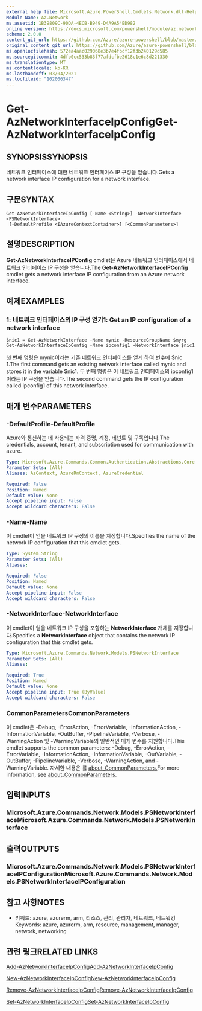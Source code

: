 ```yaml
---
external help file: Microsoft.Azure.PowerShell.Cmdlets.Network.dll-Help.xml
Module Name: Az.Network
ms.assetid: 1B39809C-90DA-4ECB-B949-D4A9A54ED982
online version: https://docs.microsoft.com/powershell/module/az.network/get-aznetworkinterfaceipconfig
schema: 2.0.0
content_git_url: https://github.com/Azure/azure-powershell/blob/master/src/Network/Network/help/Get-AzNetworkInterfaceIpConfig.md
original_content_git_url: https://github.com/Azure/azure-powershell/blob/master/src/Network/Network/help/Get-AzNetworkInterfaceIpConfig.md
ms.openlocfilehash: 572ea4aac029068e3b7e4fbcf12f3b240129d585
ms.sourcegitcommit: 4dfb0cc533b83f77afdcfbe2618c1e6c8d221330
ms.translationtype: MT
ms.contentlocale: ko-KR
ms.lasthandoff: 03/04/2021
ms.locfileid: "102006347"
---
```

# <span data-ttu-id="161c2-101">Get-AzNetworkInterfaceIpConfig</span><span class="sxs-lookup"><span data-stu-id="161c2-101">Get-AzNetworkInterfaceIpConfig</span></span>

## <span data-ttu-id="161c2-102">SYNOPSIS</span><span class="sxs-lookup"><span data-stu-id="161c2-102">SYNOPSIS</span></span>
<span data-ttu-id="161c2-103">네트워크 인터페이스에 대한 네트워크 인터페이스 IP 구성을 얻습니다.</span><span class="sxs-lookup"><span data-stu-id="161c2-103">Gets a network interface IP configuration for a network interface.</span></span>

## <span data-ttu-id="161c2-104">구문</span><span class="sxs-lookup"><span data-stu-id="161c2-104">SYNTAX</span></span>

```
Get-AzNetworkInterfaceIpConfig [-Name <String>] -NetworkInterface <PSNetworkInterface>
 [-DefaultProfile <IAzureContextContainer>] [<CommonParameters>]
```

## <span data-ttu-id="161c2-105">설명</span><span class="sxs-lookup"><span data-stu-id="161c2-105">DESCRIPTION</span></span>
<span data-ttu-id="161c2-106">**Get-AzNetworkInterfaceIPConfig** cmdlet은 Azure 네트워크 인터페이스에서 네트워크 인터페이스 IP 구성을 얻습니다.</span><span class="sxs-lookup"><span data-stu-id="161c2-106">The **Get-AzNetworkInterfaceIPConfig** cmdlet gets a network interface IP configuration from an Azure network interface.</span></span>

## <span data-ttu-id="161c2-107">예제</span><span class="sxs-lookup"><span data-stu-id="161c2-107">EXAMPLES</span></span>

### <span data-ttu-id="161c2-108">1: 네트워크 인터페이스의 IP 구성 얻기</span><span class="sxs-lookup"><span data-stu-id="161c2-108">1: Get an IP configuration of a network interface</span></span>
```
$nic1 = Get-AzNetworkInterface -Name mynic -ResourceGroupName $myrg
Get-AzNetworkInterfaceIpConfig -Name ipconfig1 -NetworkInterface $nic1
```

<span data-ttu-id="161c2-109">첫 번째 명령은 mynic이라는 기존 네트워크 인터페이스를 얻게 하여 변수에 $nic 1.</span><span class="sxs-lookup"><span data-stu-id="161c2-109">The first command gets an existing network interface called mynic and stores it in the variable $nic1.</span></span> <span data-ttu-id="161c2-110">두 번째 명령은 이 네트워크 인터페이스의 ipconfig1이라는 IP 구성을 얻습니다.</span><span class="sxs-lookup"><span data-stu-id="161c2-110">The second command gets the IP configuration called ipconfig1 of this network interface.</span></span>
    

## <span data-ttu-id="161c2-111">매개 변수</span><span class="sxs-lookup"><span data-stu-id="161c2-111">PARAMETERS</span></span>

### <span data-ttu-id="161c2-112">-DefaultProfile</span><span class="sxs-lookup"><span data-stu-id="161c2-112">-DefaultProfile</span></span>
<span data-ttu-id="161c2-113">Azure와 통신하는 데 사용되는 자격 증명, 계정, 테넌트 및 구독입니다.</span><span class="sxs-lookup"><span data-stu-id="161c2-113">The credentials, account, tenant, and subscription used for communication with azure.</span></span>

```yaml
Type: Microsoft.Azure.Commands.Common.Authentication.Abstractions.Core.IAzureContextContainer
Parameter Sets: (All)
Aliases: AzContext, AzureRmContext, AzureCredential

Required: False
Position: Named
Default value: None
Accept pipeline input: False
Accept wildcard characters: False
```

### <span data-ttu-id="161c2-114">-Name</span><span class="sxs-lookup"><span data-stu-id="161c2-114">-Name</span></span>
<span data-ttu-id="161c2-115">이 cmdlet이 얻을 네트워크 IP 구성의 이름을 지정합니다.</span><span class="sxs-lookup"><span data-stu-id="161c2-115">Specifies the name of the network IP configuration that this cmdlet gets.</span></span>

```yaml
Type: System.String
Parameter Sets: (All)
Aliases:

Required: False
Position: Named
Default value: None
Accept pipeline input: False
Accept wildcard characters: False
```

### <span data-ttu-id="161c2-116">-NetworkInterface</span><span class="sxs-lookup"><span data-stu-id="161c2-116">-NetworkInterface</span></span>
<span data-ttu-id="161c2-117">이 cmdlet이 얻을 네트워크 IP 구성을 포함하는 **NetworkInterface** 개체를 지정합니다.</span><span class="sxs-lookup"><span data-stu-id="161c2-117">Specifies a **NetworkInterface** object that contains the network IP configuration that this cmdlet gets.</span></span>

```yaml
Type: Microsoft.Azure.Commands.Network.Models.PSNetworkInterface
Parameter Sets: (All)
Aliases:

Required: True
Position: Named
Default value: None
Accept pipeline input: True (ByValue)
Accept wildcard characters: False
```

### <span data-ttu-id="161c2-118">CommonParameters</span><span class="sxs-lookup"><span data-stu-id="161c2-118">CommonParameters</span></span>
<span data-ttu-id="161c2-119">이 cmdlet은 -Debug, -ErrorAction, -ErrorVariable, -InformationAction, -InformationVariable, -OutBuffer, -PipelineVariable, -Verbose, -WarningAction 및 -WarningVariable의 일반적인 매개 변수를 지원합니다.</span><span class="sxs-lookup"><span data-stu-id="161c2-119">This cmdlet supports the common parameters: -Debug, -ErrorAction, -ErrorVariable, -InformationAction, -InformationVariable, -OutVariable, -OutBuffer, -PipelineVariable, -Verbose, -WarningAction, and -WarningVariable.</span></span> <span data-ttu-id="161c2-120">자세한 내용은 를 [about_CommonParameters.](http://go.microsoft.com/fwlink/?LinkID=113216)</span><span class="sxs-lookup"><span data-stu-id="161c2-120">For more information, see [about_CommonParameters](http://go.microsoft.com/fwlink/?LinkID=113216).</span></span>

## <span data-ttu-id="161c2-121">입력</span><span class="sxs-lookup"><span data-stu-id="161c2-121">INPUTS</span></span>

### <span data-ttu-id="161c2-122">Microsoft.Azure.Commands.Network.Models.PSNetworkInterface</span><span class="sxs-lookup"><span data-stu-id="161c2-122">Microsoft.Azure.Commands.Network.Models.PSNetworkInterface</span></span>

## <span data-ttu-id="161c2-123">출력</span><span class="sxs-lookup"><span data-stu-id="161c2-123">OUTPUTS</span></span>

### <span data-ttu-id="161c2-124">Microsoft.Azure.Commands.Network.Models.PSNetworkInterfaceIPConfiguration</span><span class="sxs-lookup"><span data-stu-id="161c2-124">Microsoft.Azure.Commands.Network.Models.PSNetworkInterfaceIPConfiguration</span></span>

## <span data-ttu-id="161c2-125">참고 사항</span><span class="sxs-lookup"><span data-stu-id="161c2-125">NOTES</span></span>
* <span data-ttu-id="161c2-126">키워드: azure, azurerm, arm, 리소스, 관리, 관리자, 네트워크, 네트워킹</span><span class="sxs-lookup"><span data-stu-id="161c2-126">Keywords: azure, azurerm, arm, resource, management, manager, network, networking</span></span>

## <span data-ttu-id="161c2-127">관련 링크</span><span class="sxs-lookup"><span data-stu-id="161c2-127">RELATED LINKS</span></span>

[<span data-ttu-id="161c2-128">Add-AzNetworkInterfaceIpConfig</span><span class="sxs-lookup"><span data-stu-id="161c2-128">Add-AzNetworkInterfaceIpConfig</span></span>](./Add-AzNetworkInterfaceIpConfig.md)

[<span data-ttu-id="161c2-129">New-AzNetworkInterfaceIpConfig</span><span class="sxs-lookup"><span data-stu-id="161c2-129">New-AzNetworkInterfaceIpConfig</span></span>](./New-AzNetworkInterfaceIpConfig.md)

[<span data-ttu-id="161c2-130">Remove-AzNetworkInterfaceIpConfig</span><span class="sxs-lookup"><span data-stu-id="161c2-130">Remove-AzNetworkInterfaceIpConfig</span></span>](./Remove-AzNetworkInterfaceIpConfig.md)

[<span data-ttu-id="161c2-131">Set-AzNetworkInterfaceIpConfig</span><span class="sxs-lookup"><span data-stu-id="161c2-131">Set-AzNetworkInterfaceIpConfig</span></span>](./Set-AzNetworkInterfaceIpConfig.md)



